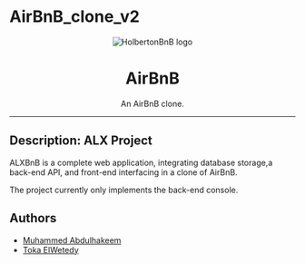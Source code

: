 # AirBnB_clone_v2

<p align="center">
  <img src="https://github.com/bdbaraban/AirBnB_clone/blob/master/assets/hbnb_logo.png" alt="HolbertonBnB logo">
</p>

<h1 align="center">AirBnB</h1>
<p align="center">An AirBnB clone.</p>

---

## Description: ALX Project

ALXBnB is a complete web application, integrating database storage,a back-end API, and front-end interfacing in a clone of AirBnB.

The project currently only implements the back-end console.

## Authors

- [Muhammed Abdulhakeem](https://github.com/ennas-de/)
- [Toka ElWetedy](https://github.com/Toka-Elwetedy)
